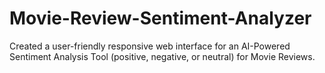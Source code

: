 # Movie-Review-Sentiment-Analyzer
Created a user-friendly responsive web interface for an AI-Powered Sentiment Analysis Tool (positive, negative, or neutral) for Movie Reviews.
